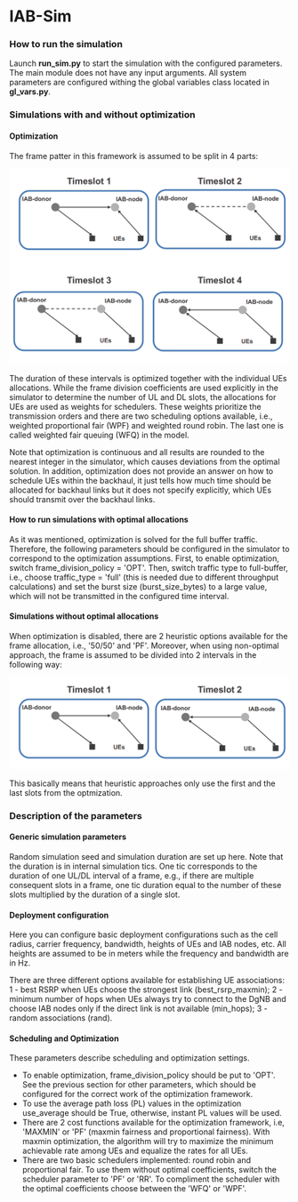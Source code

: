 # IAB-Sim

### How to run the simulation

Launch **run_sim.py** to start the simulation with the configured parameters. The main module does not have any input arguments.
All system parameters are configured withing the global variables class located in **gl_vars.py**.

### Simulations with and without optimization

#### Optimization

The frame patter in this framework is assumed to be split in 4 parts:

![alt text](./docs/frame_split_configuration.png)

The duration of these intervals is optimized together with the individual UEs allocations. 
While the frame division coefficients are used explicitly in the simulator to determine
the number of UL and DL slots, the allocations for UEs are used as weights for schedulers.
These weights prioritize the transmission orders and there are two scheduling options 
available, i.e., weighted proportional fair (WPF) and weighted round robin. The last one
is called weighted fair queuing (WFQ) in the model.

Note that optimization is continuous and all results are rounded to the nearest integer
in the simulator, which causes deviations from the optimal solution. In addition, optimization
does not provide an answer on how to schedule UEs within the backhaul, it just tells
how much time should be allocated for backhaul links but it does not specify explicitly, 
which UEs should transmit over the backhaul links.

#### How to run simulations with optimal allocations

As it was mentioned, optimization is solved for the full buffer traffic. Therefore, the following parameters should be configured
in the simulator to correspond to the optimization assumptions.
First, to enable optimization, switch frame_division_policy = 'OPT'.
Then, switch traffic type to full-buffer, i.e., choose traffic_type = 'full' (this is needed due to different throughput calculations) 
and set the burst size (burst_size_bytes) to a large value, which will not be transmitted in the configured time interval.

#### Simulations without optimal allocations

When optimization is disabled, there are 2 heuristic options available for the frame allocation, i.e., '50/50' and 'PF'.
Moreover, when using non-optimal approach, the frame is assumed to be divided into 2 intervals in the following way:

![alt text](./docs/frame_split_configuration_heuristic.png)

This basically means that heuristic approaches only use the first and the last slots from the optmization.


### Description of the parameters

#### Generic simulation parameters
Random simulation seed and simulation duration are set up here. Note that the duration is in internal simulation tics. One tic corresponds to the
duration of one UL/DL interval of a frame, e.g., if there are multiple consequent slots in a frame, one tic duration equal to the number of these slots multiplied by
the duration of a single slot.

#### Deployment configuration
Here you can configure basic deployment configurations such as the cell radius, carrier frequency, bandwidth, heights of UEs and IAB nodes, etc.
All heights are assumed to be in meters while the frequency and bandwidth are in Hz. 

There are three different options available for establishing UE associations: 1 - best RSRP when UEs choose the strongest link (best_rsrp_maxmin); 
2 - minimum number of hops when UEs always try to connect to the DgNB and choose IAB nodes only if the direct link is not available (min_hops);
3 - random associations (rand).

#### Scheduling and Optimization

These parameters describe scheduling and optimization settings. 
- To enable optimization, frame_division_policy should be put to 'OPT'. See the previous section for other parameters, which should be
configured for the correct work of the optimization framework. 
- To use the average path loss (PL) values in the optimization use_average should be True, otherwise, instant PL values will be used.
- There are 2 cost functions available for the optimization framework, i.e, 'MAXMIN' or 'PF' (maxmin fairness and proportional fairness). With maxmin optimization, 
the algorithm will try to maximize the minimum achievable rate among UEs and equalize the rates for all UEs.
- There are two basic schedulers implemented: round robin and proportional fair. To use them without optimal coefficients, switch the scheduler 
parameter to 'PF' or 'RR'. To compliment the scheduler with the optimal coefficients choose between the 'WFQ' or 'WPF'.
